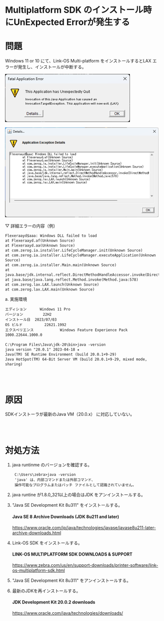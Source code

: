 #  Multiplatform SDK のインストール時にUnExpected Errorが発生する


# 問題

Windows 11 or 10 にて、Link-OS Multi-platform をインストールするとLAX エラーが発生し、インストールが中断する。

![Alt text](image.png)

![Alt text](image-1.png)


▽ 詳細エラーの内容（例）

    Flexeraayd$aaa: Windows DLL failed to load
    at Flexeraayd.af(Unknown Source)
    at Flexeraayd.aa(Unknown Source)
    at com.zerog.ia.installer.LifeCycleManager.init(Unknown Source)
    at com.zerog.ia.installer.LifeCycleManager.executeApplication(Unknown Source)
    at com.zerog.ia.installer.Main.main(Unknown Source)
    at java.base/jdk.internal.reflect.DirectMethodHandleAccessor.invoke(DirectMethodHandleAccessor.java:104)
    at java.base/java.lang.reflect.Method.invoke(Method.java:578)
    at com.zerog.lax.LAX.launch(Unknown Source)
    at com.zerog.lax.LAX.main(Unknown Source)

a. 実施環境

    エディション      Windows 11 Pro
    バージョン         22H2
    インストール日  ‎2023/‎07/‎03
    OS ビルド          22621.1992
    エクスペリエンス            Windows Feature Experience Pack 1000.22644.1000.0
    
    C:\Program Files\Java\jdk-20\bin>java -version
    java version "20.0.1" 2023-04-18 ★
    Java(TM) SE Runtime Environment (build 20.0.1+9-29)
    Java HotSpot(TM) 64-Bit Server VM (build 20.0.1+9-29, mixed mode, sharing)

<br><br>

# 原因

SDKインストーラが最新のJava VM（20.0.x） に対応していない。

<br><br>

# 対処方法

1. java runtinme のバージョンを確認する。

        C:\Users\zebra>java -version
        'java' は、内部コマンドまたは外部コマンド、
        操作可能なプログラムまたはバッチ ファイルとして認識されていません。


1. java runtine が1.8.0_321以上の場合はJDK をアンインストールする。

1. "Java SE Development Kit 8u311" をインストールする。

    #### Java SE 8 Archive Downloads (JDK 8u211 and later)
    https://www.oracle.com/jp/java/technologies/javase/javase8u211-later-archive-downloads.html


1. Link-OS SDK をインストールする。

    #### LINK-OS MULTIPLATFORM SDK DOWNLOADS & SUPPORT
    https://www.zebra.com/us/en/support-downloads/printer-software/link-os-multiplatform-sdk.html

1. "Java SE Development Kit 8u311"  をアンインストールする。

1. 最新のJDKを再インストールする。

    #### JDK Development Kit 20.0.2 downloads
    https://www.oracle.com/java/technologies/downloads/

    <br><br>
